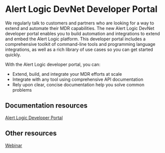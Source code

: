 # Alert Logic DevNet Developer Portal

We regularly talk to customers and partners who are looking for a way to extend and automate their MDR capabilities. The new Alert Logic DevNet developer portal enables you to build automation and integrations to extend and embed the Alert Logic platform. This developer portal includes a comprehensive toolkit of command-line tools and programming language integrations, as well as a rich library of use cases so you can get started quickly.

With the Alert Logic developer portal, you can:

* Extend, build, and integrate your MDR efforts at scale
* Integrate with any tool using comprehensive API documentation
* Rely upon clear, concise documentation help you solve common problems

## Documentation resources

[Alert Logic Developer Portal](https://developer.alertlogic.com/)

## Other resources

[Webinar](https://globalmeetwebinar.webcasts.com/starthere.jsp?ei=1343631&amp;tp_key=b43bacfecb)
